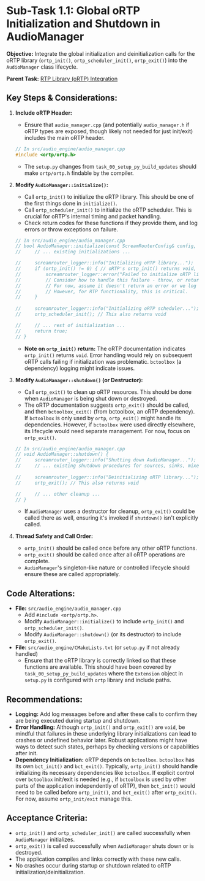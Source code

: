 # Sub-Task 1.1: Global oRTP Initialization and Shutdown in AudioManager

**Objective:** Integrate the global initialization and deinitialization calls for the oRTP library (`ortp_init()`, `ortp_scheduler_init()`, `ortp_exit()`) into the `AudioManager` class lifecycle.

**Parent Task:** [RTP Library (oRTP) Integration](../task_01_rtp_library_integration.md)

## Key Steps & Considerations:

1.  **Include oRTP Header:**
    *   Ensure that `audio_manager.cpp` (and potentially `audio_manager.h` if oRTP types are exposed, though likely not needed for just init/exit) includes the main oRTP header.
    ```cpp
    // In src/audio_engine/audio_manager.cpp
    #include <ortp/ortp.h> 
    ```
    *   The `setup.py` changes from `task_00_setup_py_build_updates` should make `ortp/ortp.h` findable by the compiler.

2.  **Modify `AudioManager::initialize()`:**
    *   Call `ortp_init()` to initialize the oRTP library. This should be one of the first things done in `initialize()`.
    *   Call `ortp_scheduler_init()` to initialize the oRTP scheduler. This is crucial for oRTP's internal timing and packet handling.
    *   Check return codes for these functions if they provide them, and log errors or throw exceptions on failure.
    ```cpp
    // In src/audio_engine/audio_manager.cpp
    // bool AudioManager::initialize(const ScreamRouterConfig& config, std::shared_ptr<NotificationQueue> notification_queue) {
    //     // ... existing initializations ...

    //     screamrouter_logger::info("Initializing oRTP library...");
    //     if (ortp_init() != 0) { // oRTP's ortp_init() returns void, but good practice to check if a lib has error codes
    //         screamrouter_logger::error("Failed to initialize oRTP library.");
    //         // Consider how to handle this failure - throw, or return false?
    //         // For now, assume it doesn't return an error or we log and continue if it's non-critical for other parts.
    //         // However, for RTP functionality, this is critical.
    //     }
        
    //     screamrouter_logger::info("Initializing oRTP scheduler...");
    //     ortp_scheduler_init(); // This also returns void

    //     // ... rest of initialization ...
    //     return true;
    // }
    ```
    *   **Note on `ortp_init()` return:** The oRTP documentation indicates `ortp_init()` returns `void`. Error handling would rely on subsequent oRTP calls failing if initialization was problematic. `bctoolbox` (a dependency) logging might indicate issues.

3.  **Modify `AudioManager::shutdown()` (or Destructor):**
    *   Call `ortp_exit()` to clean up oRTP resources. This should be done when `AudioManager` is being shut down or destroyed.
    *   The oRTP documentation suggests `ortp_exit()` should be called, and then `bctoolbox_exit()` (from bctoolbox, an oRTP dependency). If `bctoolbox` is only used by `ortp`, `ortp_exit()` might handle its dependencies. However, if `bctoolbox` were used directly elsewhere, its lifecycle would need separate management. For now, focus on `ortp_exit()`.
    ```cpp
    // In src/audio_engine/audio_manager.cpp
    // void AudioManager::shutdown() {
    //     screamrouter_logger::info("Shutting down AudioManager...");
    //     // ... existing shutdown procedures for sources, sinks, mixers ...
        
    //     screamrouter_logger::info("Deinitializing oRTP library...");
    //     ortp_exit(); // This also returns void

    //     // ... other cleanup ...
    // }
    ```
    *   If `AudioManager` uses a destructor for cleanup, `ortp_exit()` could be called there as well, ensuring it's invoked if `shutdown()` isn't explicitly called.

4.  **Thread Safety and Call Order:**
    *   `ortp_init()` should be called once before any other oRTP functions.
    *   `ortp_exit()` should be called once after all oRTP operations are complete.
    *   `AudioManager`'s singleton-like nature or controlled lifecycle should ensure these are called appropriately.

## Code Alterations:

*   **File:** `src/audio_engine/audio_manager.cpp`
    *   Add `#include <ortp/ortp.h>`.
    *   Modify `AudioManager::initialize()` to include `ortp_init()` and `ortp_scheduler_init()`.
    *   Modify `AudioManager::shutdown()` (or its destructor) to include `ortp_exit()`.
*   **File:** `src/audio_engine/CMakeLists.txt` (or `setup.py` if not already handled)
    *   Ensure that the oRTP library is correctly linked so that these functions are available. This should have been covered by `task_00_setup_py_build_updates` where the `Extension` object in `setup.py` is configured with `ortp` library and include paths.

## Recommendations:

*   **Logging:** Add log messages before and after these calls to confirm they are being executed during startup and shutdown.
*   **Error Handling:** Although `ortp_init()` and `ortp_exit()` are `void`, be mindful that failures in these underlying library initializations can lead to crashes or undefined behavior later. Robust applications might have ways to detect such states, perhaps by checking versions or capabilities after init.
*   **Dependency Initialization:** oRTP depends on `bctoolbox`. `bctoolbox` has its own `bct_init()` and `bct_exit()`. Typically, `ortp_init()` should handle initializing its necessary dependencies like `bctoolbox`. If explicit control over `bctoolbox` init/exit is needed (e.g., if `bctoolbox` is used by other parts of the application independently of oRTP), then `bct_init()` would need to be called before `ortp_init()`, and `bct_exit()` after `ortp_exit()`. For now, assume `ortp_init/exit` manage this.

## Acceptance Criteria:

*   `ortp_init()` and `ortp_scheduler_init()` are called successfully when `AudioManager` initializes.
*   `ortp_exit()` is called successfully when `AudioManager` shuts down or is destroyed.
*   The application compiles and links correctly with these new calls.
*   No crashes occur during startup or shutdown related to oRTP initialization/deinitialization.
